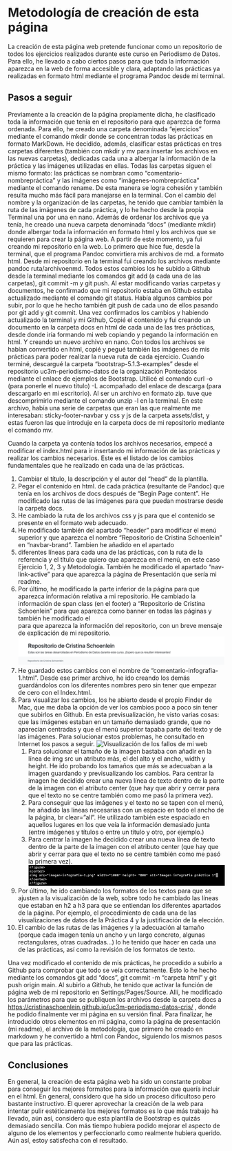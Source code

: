 # Metodología de creación de esta página

La creación de esta página web pretende funcionar como un repositorio de todos los ejercicios realizados durante este curso en Periodismo de Datos. Para ello, he llevado a cabo ciertos pasos para que toda la información aparezca en la web de forma accesible y clara, adaptando las prácticas ya realizadas en formato html mediante el programa Pandoc desde mi terminal. 

## Pasos a seguir

Previamente a la creación de la página propiamente dicha, he clasificado toda la información que tenía en el repositorio para que aparezca de forma ordenada. Para ello, he creado una carpeta denominada “ejercicios” mediante el comando mkdir donde se concentran todas las prácticas en formato MarkDown. He decidido, además, clasificar estas prácticas en tres carpetas diferentes (también con mkdir y mv para insertar los archivos en las nuevas carpetas), dedicadas cada una a albergar la información de la práctica y las imágenes utilizadas en ellas. Todas las carpetas siguen el mismo formato: las prácticas se nombran como “comentario-nombrepráctica” y las imágenes como “imágenes-nombrepráctica” mediante el comando rename. De esta manera se logra cohesión y también resulta mucho más fácil para manejarse en la terminal. Con el cambio del nombre y la organización de las carpetas, he tenido que cambiar también la ruta de las imágenes de cada práctica, y lo he hecho desde la propia Terminal una por una en nano.
Además de ordenar los archivos que ya tenía, he creado una nueva carpeta denominada “docs” (mediante mkdir) donde albergar toda la información en formato html y los archivos que se requieren para crear la página web. A partir de este momento, ya fui creando mi repositorio en la web. Lo primero que hice fue, desde la terminal, que el programa Pandoc convirtiera mis archivos de md. a formato html. Desde mi repositorio en la terminal fui creando los archivos mediante pandoc ruta/archivoenmd. Todos estos cambios los he subido a Github desde la terminal mediante los comandos git add (a cada una de las carpetas), git commit -m y git push. Al estar modificando varias carpetas y documentos, he confirmado que mi repositorio estaba en Github estaba actualizado mediante el comando git status. Había algunos cambios por subir, por lo que he hecho también git push de cada uno de ellos pasando por git add y git commit.
Una vez confirmados los cambios y habiendo actualizado la terminal y mi Github, Copié el contenido y fui creando un documento en la carpeta docs en html de cada una de las tres prácticas, desde donde iría formando mi web copiando y pegando la información en html. Y creando un nuevo archivo en nano. 
Con todos los archivos se habían convertido en html, copié y pegué también las imágenes de mis prácticas para poder realizar la nueva ruta de cada ejercicio. Cuando terminé, descargué la carpeta “bootstrap-5.1.3-examples” desde el repositorio uc3m-periodismo-datos de la organización Pontedatos mediante el enlace de ejemplos de Bootstrap. Utilicé el comando curl -o (para ponerle el nuevo título) -L acompañado del enlace de descarga (para descargarlo en mi escritorio). Al ser un archivo en formato zip. tuve que descomprimirlo mediante el comando unzip -l en la terminal. En este archivo, había una serie de carpetas que eran las que realmente me interesaban: sticky-footer-navbar y css y js de la carpeta assets/dist, y estas fueron las que introduje en la carpeta docs de mi repositorio mediante el comando mv.

Cuando la carpeta ya contenía todos los archivos necesarios, empecé a modificar el index.html para ir insertando mi información de las prácticas y realizar los cambios necesarios. Este es el listado de los cambios fundamentales que he realizado en cada una de las prácticas.

1. Cambiar el título, la descripción y el autor del “head” de la plantilla.
2. Pegar el contenido en html. de cada práctica (resultante de Pandoc) que tenía en los archivos de docs después de “Begin Page content”. He modificado las rutas de las imágenes para que puedan mostrarse desde la carpeta docs.
3. He cambiado la ruta de los archivos css y js para que el contenido se presente en el formato web adecuado.
4. He modificado también del apartado “header” para modificar el menú superior y que aparezca el nombre “Repositorio de Cristina Schoenlein” en “navbar-brand”. Tambien he añadido en el apartado <li class=”nav-item”> diferentes líneas para cada una de las prácticas, con la ruta de la referencia y el título que quiero que aparezca en el menú, en este caso Ejercicio 1, 2, 3 y Metodología. También he modificado el apartado “nav-link-active” para que aparezca la página de Presentación que sería mi readme.
5. Por último, he modificado la parte inferior de la página para que aparezca información relativa a mi repositorio. He cambiado la información de span class (en el footer) a “Repositorio de Cristina Schoenlein” para que aparezca como banner en todas las páginas y también he modificado el <main class="flex-shrink-0"> para que aparezca la información del repositorio, con un breve mensaje de explicación de mi repositorio. 
![Footer de mi página web](imagenes-metodologia/footer.png)
6. He guardado estos cambios con el nombre de “comentario-infografia-1.html”. Desde ese primer archivo, he ido creando los demás guardándolos con los diferentes nombres pero sin tener que empezar de cero con el Index.html.
7. Para visualizar los cambios, los he abierto desde el propio Finder de Mac, que me daba la opción de ver los cambios poco a poco sin tener que subirlos en Github. En esta previsualización, he visto varias cosas: que las imágenes estaban en un tamaño demasiado grande, que no aparecían centradas y que el menú superior tapaba parte del texto y de las imágenes. Para solucionar estos problemas, he consultado en Internet los pasos a seguir. 
![Visualización de los fallos de mi web](imagenes-metodologia/fallos-primra-version.png)
	1. Para solucionar el tamaño de la imagen bastaba con añadir en la línea de img src un atributo más, el del alto y el ancho, width y height. He ido probando los tamaños que más se adecuaban a la imagen guardando y previsualizando los cambios. Para centrar la imagen he decidido crear una nueva línea de texto dentro de la parte de la imagen con el atributo center (que hay que abrir y cerrar para que el texto no se centre también como me pasó la primera vez).  
	2. Para conseguir que las imágenes y el texto no se tapen con el menú, he añadido las líneas necesarias con un espacio en todo el ancho de la página, br clear=”all”. He utilizado también este espaciado en aquellos lugares en los que veía la información demasiado junta (entre imágenes y títulos o entre un título y otro, por ejemplo.)
	3. Para centrar la imagen he decidido crear una nueva línea de texto dentro de la parte de la imagen con el atributo center (que hay que abrir y cerrar para que el texto no se centre también como me pasó la primera vez). 
	![Método para centrar imágenes y adecuarlas al tamaño](imagenes-metodologia/imagenes-nano.png)
8. Por último, he ido cambiando los formatos de los textos para que se ajusten a la visualización de la web, sobre todo he cambiado las líneas que estaban en h2 a h3 para que se entiendan los diferentes apartados de la página. Por ejemplo, el procedimiento de cada una de las visualizaciones de datos de la Práctica 4 y la justificación de la elección.
9. El cambio de las rutas de las imágenes y la adecuación al tamaño (porque cada imagen tenía un ancho y un largo concreto, algunas rectangulares, otras cuadradas…) lo he tenido que hacer en cada una de las prácticas, así como la revisión de los formatos de texto. 

Una vez modificado el contenido de mis prácticas, he procedido a subirlo a Github para comprobar que todo se veía correctamente. Esto lo he hecho mediante los comandos git add “docs”, git commit -m “carpeta html” y git push origin main. Al subirlo a Github, he tenido que activar la función de página web de mi repositorio en Settings/Pages/Source. Allí, he modificado los parámetros para que se publiquen los archivos desde la carpeta docs a https://cristinaschoenlein.github.io/uc3m-periodismo-datos-cris/ , donde he podido finalmente ver mi página en su versión final. 
Para finalizar, he introducido otros elementos en mi página, como la página de presentación (mi readme), el archivo de la metodología, que primero he creado en markdown y he convertido a html con Pandoc, siguiendo los mismos pasos que para las prácticas. 

## Conclusiones
En general, la creación de esta página web ha sido un constante probar para conseguir los mejores formatos para la información que quería incluir en el html. En general, considero que ha sido un proceso dificultoso pero bastante instructivo. El querer aprovechar la creación de la web para intentar pulir estéticamente los mejores formatos es lo que más trabajo ha llevado, aún así, considero que esta plantilla de Bootstrap es quizás demasiado sencilla. Con más tiempo hubiera podido mejorar el aspecto de alguno de los elementos y perfeccionarlo como realmente hubiera querido. Aún así, estoy satisfecha con el resultado.
